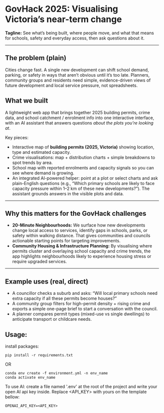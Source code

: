 # GovHack 2025: Visualising Victoria’s near-term change

**Tagline:** See what’s being built, where people move, and what that means for schools, safety and everyday access, then ask questions about it.

---

## The problem (plain)
Cities change fast. A single new development can shift school demand, parking, or safety in ways that aren’t obvious until it’s too late. Planners, community groups and residents need simple, evidence-driven views of future development and local service pressure, not spreadsheets.

## What we built
A lightweight web app that brings together 2025 building permits, crime data, and school catchment / enrolment info into one interactive interface, with an AI assistant that answers questions *about the plots you’re looking at*.

Key pieces:
- Interactive map of **building permits (2025, Victoria)** showing location, type and estimated capacity.  
- Crime visualisations: map + distribution charts + simple breakdowns to spot trends by area.  
- School map with reported enrolments and capacity signals so you can see where demand is growing.  
- An integrated AI-powered helper: point at a plot or select charts and ask plain-English questions (e.g., “Which primary schools are likely to face capacity pressure within 1–2 km of these new developments?”). The assistant grounds answers in the visible plots and data.

---

## Why this matters for the GovHack challenges
- **20-Minute Neighbourhoods:** We surface how new developments change local access to services, identify gaps in schools, parks, or safety within walking distance. That gives communities and councils actionable starting points for targeting improvements.  
- **Community Housing & Infrastructure Planning:** By visualising where permits cluster and overlaying school capacity and crime trends, the app highlights neighbourhoods likely to experience housing stress or require upgraded services.

---

## Example uses (real, direct)
- A councillor checks a suburb and asks: “Will local primary schools need extra capacity if all these permits become houses?”  
- A community group filters for high-permit density + rising crime and exports a simple one-page brief to start a conversation with the council.  
- A planner compares permit types (mixed-use vs single dwellings) to anticipate transport or childcare needs.


## Usage:
install packages:
```
pip install -r requirements.txt
```
OR
```
conda env create -f environment.yml -n env_name
conda activate env_name
```

To use AI:
create a file named '.env' at the root of the project and write your open AI api key inside. Replace \<API_KEY\> with yours on the template bellow:
```
OPENAI_API_KEY=<API_KEY>
```